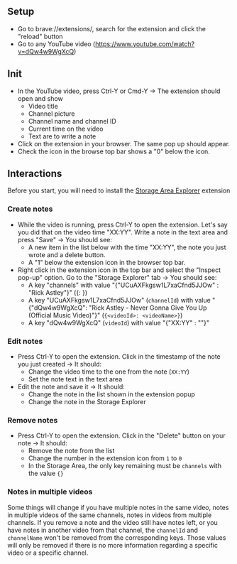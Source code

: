 ## Setup
- Go to brave://extensions/, search for the extension and click the "reload" button
- Go to any YouTube video (https://www.youtube.com/watch?v=dQw4w9WgXcQ)

## Init
- In the YouTube video, press Ctrl-Y or Cmd-Y -> The extension should open and show
  - Video title
  - Channel picture
  - Channel name and channel ID
  - Current time on the video
  - Text are to write a note
- Click on the extension in your browser. The same pop up should appear.
- Check the icon in the browse top bar shows a "0" below the icon.

## Interactions

Before you start, you will need to install the [Storage Area Explorer](https://chromewebstore.google.com/detail/storage-area-explorer/ocfjjjjhkpapocigimmppepjgfdecjkb) extension

### Create notes
- While the video is running, press Ctrl-Y to open the extension. Let's say you did that on the video time "XX:YY". Write a note in the text area and press "Save" -> You should see:
  - A new item in the list below with the time "XX:YY", the note you just wrote and a delete button.
  - A "1" below the extension icon in the browser top bar.
- Right click in the extension icon in the top bar and select the "Inspect pop-up" option. Go to the "Storage Explorer" tab -> You should see:
  - A key "channels" with value "{"UCuAXFkgsw1L7xaCfnd5JJOw" : "Rick Astley"}" ({<channelId>: <channelName>})
  - A key "UCuAXFkgsw1L7xaCfnd5JJOw" (`channelId`) with value "{"dQw4w9WgXcQ": "Rick Astley - Never Gonna Give You Up (Official Music Video)"}" (`{<videoId>: <videoName>}`)
  - A key "dQw4w9WgXcQ" (`videoId`) with value "{"XX:YY" : "<Your Note>"}"

### Edit notes
- Press Ctrl-Y to open the extension. Click in the timestamp of the note you just created -> It should:
  - Change the video time to the one from the note (`XX:YY`)
  - Set the note text in the text area
- Edit the note and save it -> It should:
  - Change the note in the list shown in the extension popup
  - Change the note in the Storage Explorer

### Remove notes
- Press Ctrl-Y to open the extension. Click in the "Delete" button on your note -> It should:
  - Remove the note from the list
  - Change the number in the extension icon from `1` to `0`
  - In the Storage Area, the only key remaining must be `channels` with the value `{}`

### Notes in multiple videos
Some things will change if you have multiple notes in the same video, notes in multiple videos of the same channels, notes in videos from multiple channels. If you remove a note and the video still have notes left, or you have notes in another video from that channel, the `channelId` and `channelName` won't be removed from the corresponding keys. Those values will only be removed if there is no more information regarding a specific video or a specific channel.
